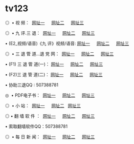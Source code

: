 # tv123
<p>◎   • 视 频： 
<a href="http://tv2.byinter.net/tv/" target="_blank">网址一</a> 　 
<a href="http://w3.myredirect.us/tv/" target="_blank">网址二</a> 　 
<a href="http://w33.rr.nu/" target="_blank">网址三</a></p>
<p>◎   • 九 评.三 退：  
<a href="http://tv2.byinter.net/t/" target="_blank">网址一</a> 　 
<a href="http://w3.myredirect.us/v/" target="_blank">网址二</a> 　 
<a href="http://w33.rr.nu/tt/" target="_blank">网址三</a> 　</p>
<p>  • (E2_视频/语音)《九 评》视频/语音: 
<a href="http://tv2.byinter.net/v/" target="_blank">网址一</a> 　 
<a href="http://w3.myredirect.us/v/" target="_blank">网址二</a> 　 
<a href="http://w33.rr.nu/v/" target="_blank">网址三</a></p>
<p>◎   • 三 退 管 道...退 党 网：  
<a href="http://tv2.byinter.net/go/8/" target="_blank">网址一</a> 　 
<a href="http://w3.myredirect.us/go/8/" target="_blank">网址二</a> 　 
<a href="http://w33.rr.nu/go/8/" target="_blank">网址三</a></p>
<p>  • (F1) 三 退 管 道(一)： 
<a href="http://tv2.byinter.net/d/" target="_blank">网址一</a> 　 
<a href="http://w3.myredirect.us/d/" target="_blank">网址二</a> 　 
<a href="http://w33.rr.nu/d/" target="_blank">网址三</a></p>
<p>  • (F2)三 退 管 道(二)： 
<a href="http://tv2.byinter.net/dd/" target="_blank">网址一</a> 　 
<a href="http://w3.myredirect.us/dd/" target="_blank">网址二</a> 　 
<a href="http://w33.rr.nu/dd/" target="_blank">网址三</a></p>
<p>  • 协助三退QQ : 507388781</p>
<p>◎   • PDF电子书：  
<a href="http://tv2.byinter.net/p/" target="_blank">网址一</a> 　 
<a href="http://w3.myredirect.us/p/" target="_blank">网址二</a> 　 
<a href="http://w33.rr.nu/p/" target="_blank">网址三</a></p>
<p>◎ </span>  •  小 站：  
<a href="http://tv2.byinter.net/" target="_blank">网址一</a> 　 
<a href="http://w3.myredirect.us/" target="_blank">网址二</a>   
<a href="http://w33.rr.nu/" target="_blank">网址三</a></p>
<p>◎  • 翻 墙 软 件 ：  
<a href="http://tv2.byinter.net/f/" target="_blank">网址一</a> 　 
<a href="http://w3.myredirect.us/ff/" target="_blank">网址二</a> 　 
<a href="http://w33.rr.nu/f/" target="_blank">网址三</a></p>
<p>  • 索取翻墙软件QQ：507388781</p>
<p>◎ </span>  • 每 日 新 闻：  
<a href="http://tv2.byinter.net/day/" target="_blank">网址一</a> 　 
<a href="http://w3.myredirect.us/day/" target="_blank">网址二</a> 　 
<a href="http://w33.rr.nu/day/" target="_blank">网址三</a></p>
